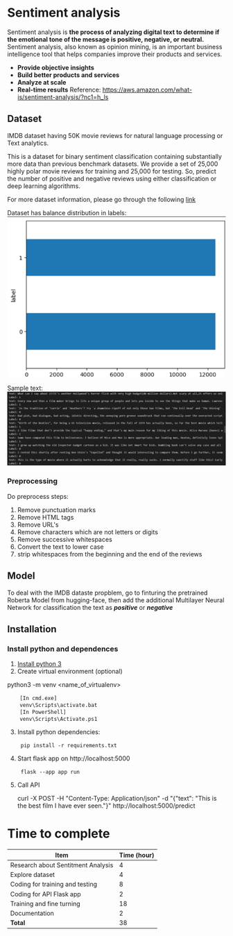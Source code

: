 # Sentiment analysis
Sentiment analysis is **the process of analyzing digital text to determine if the emotional tone of the message is positive, negative, or neutral.**
Sentiment analysis, also known as opinion mining, is an important business intelligence tool that helps companies improve their products and services.
 - **Provide objective insights**
 -  **Build better products and services**
 -  **Analyze at scale**
 -  **Real-time results**
Reference: https://aws.amazon.com/what-is/sentiment-analysis/?nc1=h_ls

## Dataset
IMDB dataset having 50K movie reviews for natural language processing or Text analytics.

This is a dataset for binary sentiment classification containing substantially more data than previous benchmark datasets. We provide a set of 25,000 highly polar movie reviews for training and 25,000 for testing. So, predict the number of positive and negative reviews using either classification or deep learning algorithms.

For more dataset information, please go through the following [link](http://ai.stanford.edu/~amaas/data/sentiment/)

Dataset has balance distribution in labels:
![Label distribution](./asset/images/label_distribution.png)

Sample text: 
![Sample text](asset/images/sample_text.png)

### Preprocessing
Do preprocess steps:
1. Remove punctuation marks 
2. Remove HTML tags
3. Remove URL's 
4. Remove characters which are not letters or digits
5. Remove successive whitespaces
6. Convert the text to lower case 
7. strip whitespaces from the beginning and the end of the reviews 



## Model

To deal with the IMDB dataste propblem, go to finturing the pretrained Roberta Model from hugging-face, then add the additional Multilayer Neural Network for classification the text as ***positive*** or ***negative***


## Installation

### Install python and dependences
1. [Install python 3](https://www.python.org/downloads/)
2. Create virtual environment (optional)

python3 -m venv <name_of_virtualenv>

	    [In cmd.exe]
	    venv\Scripts\activate.bat
	    [In PowerShell]
	    venv\Scripts\Activate.ps1

3. Install python dependencies:

		pip install -r requirements.txt

4. Start flask app on http://localhost:5000

		flask --app app run

5. Call API

    curl -X POST -H "Content-Type: Application/json" -d "{\"text\": \"This is the best film I have ever seen.\"}" http://localhost:5000/predict


# Time to complete

| Item 									| Time (hour) |
|---------------------------------------|-------------|
| Research about Sentitment Analysis 	|     4		  |	
| Explore dataset						|     4		  |
| Coding for training and testing		|     8	  	  |
| Coding for API Flask app				|     2		  |
| Training and fine turning				|     18	  |
| Documentation							|     2       |
| **Total**								|     38      |

